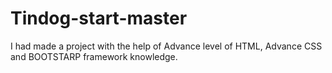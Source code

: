 # Tindog-start-master
I had made a project with the help of Advance level of HTML, Advance CSS and BOOTSTARP framework knowledge.
